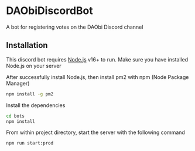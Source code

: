 # DAObiDiscordBot
A bot for registering votes on the DAObi Discord channel
## Installation

This discord bot requires [Node.js](https://nodejs.org/) v16+ to run. Make sure you have installed Node.js on your server

After successfully install Node.js, then install pm2 with npm (Node Package Manager)

```sh
npm install -g pm2
```

Install the dependencies

```sh
cd bots
npm install
```

From within project directory, start the server with the following command
```sh
npm run start:prod
```
